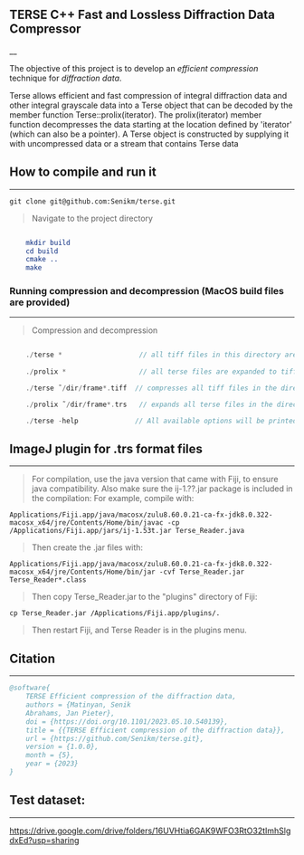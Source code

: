 ##  TERSE C++ Fast and Lossless Diffraction Data Compressor

__


The objective of this project is to develop an *efficient compression* technique for *diffraction data*.

Terse<T> allows efficient and fast compression of integral diffraction data and other integral grayscale
data into a Terse object that can be decoded by the member function Terse<T>::prolix(iterator). The
prolix(iterator) member function decompresses the data starting at the location defined by 'iterator'
(which can also be a pointer). A Terse object is constructed by supplying it with uncompressed data or a
stream that contains Terse data

## How to compile and run it

___

    git clone git@github.com:Senikm/terse.git 
> Navigate to the project directory
```cmake

    mkdir build
    cd build
    cmake ..
    make 
```


### Running compression and decompression (MacOS build files are provided)

_____

> Compression and decompression
``` c++

    ./terse *                   // all tiff files in this directory are compressed to terse files 
    
    ./prolix *                  // all terse files are expanded to tiff files

    ./terse ˜/dir/frame*.tiff  // compresses all tiff files in the directory ~/dir that start with frame\n"

    ./prolix ˜/dir/frame*.trs   // expands all terse files in the directory ~/dir that start with frame\n"

    ./terse -help              // All available options will be printed
```


## ImageJ plugin for .trs format files

______

> For compilation, use the java version that came with Fiji, to ensure java compatibility. Also make sure the ij-1.??.jar package is included in the compilation:
> For example, compile with:


    Applications/Fiji.app/java/macosx/zulu8.60.0.21-ca-fx-jdk8.0.322-macosx_x64/jre/Contents/Home/bin/javac -cp /Applications/Fiji.app/jars/ij-1.53t.jar Terse_Reader.java

> Then create the .jar files with:

    Applications/Fiji.app/java/macosx/zulu8.60.0.21-ca-fx-jdk8.0.322-macosx_x64/jre/Contents/Home/bin/jar -cvf Terse_Reader.jar Terse_Reader*.class

> Then copy Terse_Reader.jar to the "plugins" directory of Fiji:

    cp Terse_Reader.jar /Applications/Fiji.app/plugins/.

> Then restart Fiji, and Terse Reader is in the plugins menu.


## Citation
_____________
``` bibtex
@software{
    TERSE Efficient compression of the diffraction data,
    authors = {Matinyan, Senik
    Abrahams, Jan Pieter},
    doi = {https://doi.org/10.1101/2023.05.10.540139},
    title = {{TERSE Efficient compression of the diffraction data}},
    url = {https://github.com/Senikm/terse.git},
    version = {1.0.0},
    month = {5},
    year = {2023}
}  

``` 
## Test dataset:

______

https://drive.google.com/drive/folders/16UVHtia6GAK9WFO3RtO32tImhSlgdxEd?usp=sharing
